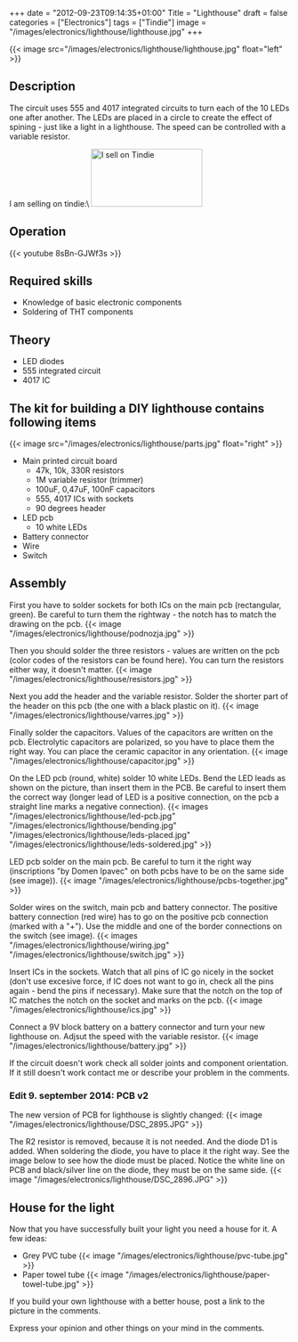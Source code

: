 +++
date = "2012-09-23T09:14:35+01:00"
Title = "Lighthouse"
draft = false
categories = ["Electronics"]
tags = ["Tindie"]
image = "/images/electronics/lighthouse/lighthouse.jpg"
+++

{{< image src="/images/electronics/lighthouse/lighthouse.jpg" float="left" >}}
## Description
The circuit uses 555 and 4017 integrated circuits to turn each of the 10 LEDs one after another. The LEDs are placed in a circle to create the effect of spining - just like a light in a lighthouse. The speed can be controlled with a variable resistor.

I am selling on tindie:\\
<a href="https://www.tindie.com/stores/matematik/?ref=offsite_badges&amp;utm_source=sellers_matematik&amp;utm_medium=badges&amp;utm_campaign=badge_large"><img alt="I sell on Tindie" height="104" src="https://d2ss6ovg47m0r5.cloudfront.net/badges/tindie-larges.png" width="200"></a>

## Operation
{{< youtube 8sBn-GJWf3s >}}

## Required skills
- Knowledge of basic electronic components
- Soldering of THT components

## Theory
- LED diodes
- 555 integrated circuit
- 4017 IC

## The kit for building a DIY lighthouse contains following items
{{< image src="/images/electronics/lighthouse/parts.jpg" float="right" >}}

- Main printed circuit board
	- 47k, 10k, 330R resistors
	- 1M variable resistor (trimmer)
	- 100uF, 0,47uF, 100nF capacitors
	- 555, 4017 ICs with sockets
	- 90 degrees header
- LED pcb
	- 10 white LEDs
- Battery connector
- Wire
- Switch

## Assembly

First you have to solder sockets for both ICs on the main pcb (rectangular, green). Be careful to turn them the rightway - the notch has to match the drawing on the pcb.
{{< image "/images/electronics/lighthouse/podnozja.jpg" >}}

Then you should solder the three resistors - values are written on the pcb (color codes of the resistors can be found here). You can turn the resistors either way, it doesn't matter.
{{< image "/images/electronics/lighthouse/resistors.jpg" >}}

Next you add the header and the variable resistor. Solder the shorter part of the header on this pcb (the one with a black plastic on it).
{{< image "/images/electronics/lighthouse/varres.jpg" >}}

Finally solder the capacitors. Values of the capacitors are written on the pcb. Electrolytic capacitors are polarized, so you have to place them the right way. You can place the ceramic capacitor in any orientation.
{{< image "/images/electronics/lighthouse/capacitor.jpg" >}}

On the LED pcb (round, white) solder 10 white LEDs. Bend the LED leads as shown on the picture, than insert them in the PCB. Be careful to insert them the correct way (longer lead of LED is a positive connection, on the pcb a straight line marks a negative connection).
{{< images "/images/electronics/lighthouse/led-pcb.jpg" "/images/electronics/lighthouse/bending.jpg" "/images/electronics/lighthouse/leds-placed.jpg" "/images/electronics/lighthouse/leds-soldered.jpg" >}}

LED pcb solder on the main pcb. Be careful to turn it the right way (inscriptions "by Domen Ipavec" on both pcbs have to be on the same side (see image)).
{{< image "/images/electronics/lighthouse/pcbs-together.jpg" >}}

Solder wires on the switch, main pcb and battery connector. The positive battery connection (red wire) has to go on the positive pcb connection (marked with a "+"). Use the middle and one of the border connections on the switch (see image).
{{< images "/images/electronics/lighthouse/wiring.jpg" "/images/electronics/lighthouse/switch.jpg" >}}

Insert ICs in the sockets. Watch that all pins of IC go nicely in the socket (don't use excesive force, if IC does not want to go in, check all the pins again - bend the pins if necessary). Make sure that the notch on the top of IC matches the notch on the socket and marks on the pcb.
{{< image "/images/electronics/lighthouse/ics.jpg" >}}

Connect a 9V block battery on a battery connector and turn your new lighthouse on. Adjsut the speed with the variable resistor.
{{< image "/images/electronics/lighthouse/battery.jpg" >}}

If the circuit doesn't work check all solder joints and component orientation. If it still doesn't work contact me or describe your problem in the comments.

### Edit 9. september 2014: PCB v2

The new version of PCB for lighthouse is slightly changed:
{{< image "/images/electronics/lighthouse/DSC_2895.JPG" >}}

The R2 resistor is removed, because it is not needed. And the diode D1 is added. When soldering the diode, you have to place it the right way. See the image below to see how the diode must be placed. Notice the white line on PCB and black/silver line on the diode, they must be on the same side.
{{< image "/images/electronics/lighthouse/DSC_2896.JPG" >}}

## House for the light

Now that you have successfully built your light you need a house for it. A few ideas:

- Grey PVC tube
{{< image "/images/electronics/lighthouse/pvc-tube.jpg" >}}
- Paper towel tube
{{< image "/images/electronics/lighthouse/paper-towel-tube.jpg" >}}

If you build your own lighthouse with a better house, post a link to the picture in the comments.

Express your opinion and other things on your mind in the comments.
